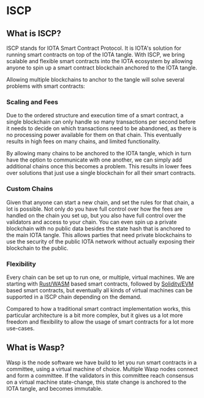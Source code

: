 # ISCP

## What is ISCP?

ISCP stands for IOTA Smart Contract Protocol. It is IOTA's solution for running smart contracts on top of the IOTA tangle. With ISCP, we bring scalable and flexible smart contracts into the IOTA ecosystem by allowing anyone to spin up a smart contract blockchain anchored to the IOTA tangle. 

Allowing multiple blockchains to anchor to the tangle will solve several problems with smart contracts:

### Scaling and Fees

Due to the ordered structure and execution time of a smart contract, a single blockchain can only handle so many transactions per second before it needs to decide on which transactions need to be abandoned, as there is no processing power available for them on that chain. This eventually results in high fees on many chains, and limited functionality. 

By allowing many chains to be anchored to the IOTA tangle, which in turn have the option to communicate with one another, we can simply add additional chains once this becomes a problem. This results in lower fees over solutions that just use a single blockchain for all their smart contracts. 

### Custom Chains

Given that anyone can start a new chain, and set the rules for that chain, a lot is possible. Not only do you have full control over how the fees are handled on the chain you set up, but you also have full control over the validators and access to your chain. You can even spin up a private blockchain with no public data besides the state hash that is anchored to the main IOTA tangle. This allows parties that need private blockchains to use the security of the public IOTA network without actually exposing their blockchain to the public.

### Flexibility

Every chain can be set up to run one, or multiple, virtual machines. We are starting with [Rust/WASM](https://rustwasm.github.io/docs/book/) based smart contracts, followed by [Solidity/EVM](https://docs.soliditylang.org/en/v0.8.6/) based smart contracts, but eventually all kinds of virtual machines can be supported in a ISCP chain depending on the demand. 

Compared to how a traditional smart contract implementation works, this particular architecture is a bit more complex, but it gives us a lot more freedom and flexibility to allow the usage of smart contracts for a lot more use-cases.

## What is Wasp?

Wasp is the node software we have build to let you run smart contracts in a committee, using a virtual machine of choice. Multiple Wasp nodes connect and form a committee. If the validators in this committee reach consensus on a virtual machine state-change, this state change is anchored to the IOTA tangle, and becomes immutable. 
